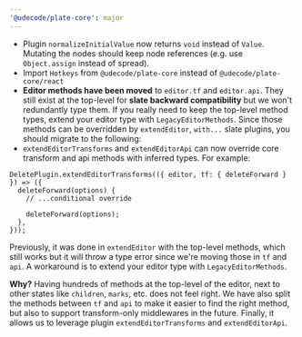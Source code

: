 ```yaml
---
'@udecode/plate-core': major
---
```


- Plugin `normalizeInitialValue` now returns `void` instead of `Value`. Mutating the nodes should keep node references (e.g. use `Object.assign` instead of spread).
- Import `Hotkeys` from `@udecode/plate-core` instead of `@udecode/plate-core/react`
- **Editor methods have been moved** to `editor.tf` and `editor.api`. They still exist at the top-level for **slate backward compatibility** but we won't redundantly type them. If you really need to keep the top-level method types, extend your editor type with `LegacyEditorMethods`. Since those methods can be overridden by `extendEditor`, `with...` slate plugins, you should migrate to the following:
- `extendEditorTransforms` and `extendEditorApi` can now override core transform and api methods with inferred types. For example:

```tsx
DeletePlugin.extendEditorTransforms(({ editor, tf: { deleteForward } }) => ({
  deleteForward(options) {
    // ...conditional override

    deleteForward(options);
  },
}));
```

Previously, it was done in `extendEditor` with the top-level methods, which still works but it will throw a type error since we're moving those in `tf` and `api`. A workaround is to extend your editor type with `LegacyEditorMethods`.

**Why?** Having hundreds of methods at the top-level of the editor, next to other states like `children`, `marks`, etc. does not feel right. We have also split the methods between `tf` and `api` to make it easier to find the right method, but also to support transform-only middlewares in the future. Finally, it allows us to leverage plugin `extendEditorTransforms` and `extendEditorApi`.
